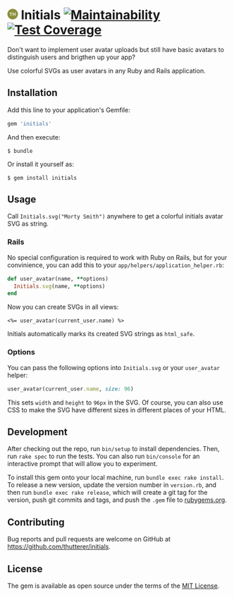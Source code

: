 # ![demo](demo.png) Initials [![Maintainability](https://api.codeclimate.com/v1/badges/fb865ec4adcd0671dc48/maintainability)](https://codeclimate.com/github/thutterer/initials/maintainability) [![Test Coverage](https://api.codeclimate.com/v1/badges/fb865ec4adcd0671dc48/test_coverage)](https://codeclimate.com/github/thutterer/initials/test_coverage)

Don't want to implement user avatar uploads but still have basic avatars to distinguish users and brigthen up your app?

Use colorful SVGs as user avatars in any Ruby and Rails application.

## Installation

Add this line to your application's Gemfile:

```ruby
gem 'initials'
```

And then execute:

    $ bundle

Or install it yourself as:

    $ gem install initials

## Usage

Call `Initials.svg("Morty Smith")` anywhere to get a colorful initials avatar SVG as string.

### Rails

No special configuration is required to work with Ruby on Rails, but for your convinience, you can add this to your `app/helpers/application_helper.rb`:

```ruby
def user_avatar(name, **options)
  Initials.svg(name, **options)
end
```

Now you can create SVGs in all views:

```erb
<%= user_avatar(current_user.name) %>
```

Initials automatically marks its created SVG strings as `html_safe`.

### Options

You can pass the following options into `Initials.svg` or your `user_avatar` helper:

```rb
user_avatar(current_user.name, size: 96)
```

This sets `width` and `height` to `96px` in the SVG. Of course, you can also use CSS to make the SVG have different sizes in different places of your HTML.

## Development

After checking out the repo, run `bin/setup` to install dependencies. Then, run `rake spec` to run the tests. You can also run `bin/console` for an interactive prompt that will allow you to experiment.

To install this gem onto your local machine, run `bundle exec rake install`. To release a new version, update the version number in `version.rb`, and then run `bundle exec rake release`, which will create a git tag for the version, push git commits and tags, and push the `.gem` file to [rubygems.org](https://rubygems.org).

## Contributing

Bug reports and pull requests are welcome on GitHub at https://github.com/thutterer/initials.

## License

The gem is available as open source under the terms of the [MIT License](https://opensource.org/licenses/MIT).
